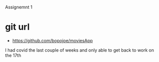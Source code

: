 Assignemnt 1

# git url

- https://github.com/bopojoe/moviesApp

I had covid the last couple of weeks and only able to get back to work on the 17th
